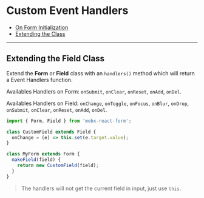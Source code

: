 # Custom Event Handlers

* [On Form Initialization](constructor.md)
* [Extending the Class](extending.md)

---

## Extending the Field Class

Extend the **Form** or **Field** class with an `handlers()` method which will return a Event Handlers function.

Availables Handlers on Form: `onSubmit`, `onClear`, `onReset`, `onAdd`, `onDel`.

Availables Handlers on Field: `onChange`, `onToggle`, `onFocus`, `onBlur`, `onDrop`, `onSubmit`, `onClear`, `onReset`, `onAdd`, `onDel`.


```javascript
import { Form, Field } from 'mobx-react-form';

class CustomField extends Field {
  onChange = (e) => this.set(e.target.value);
}

class MyForm extends Form {
  makeField(field) {
    return new CustomField(field);
  }
}
```

> The handlers will not get the current field in input, just use `this`.
